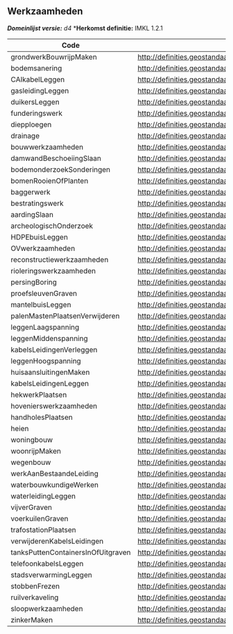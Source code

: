 ## Werkzaamheden

*__Domeinlijst versie:__ d4*
*__Herkomst definitie:__ IMKL 1.2.1

|__Code__ |__Description__	|
|	---	|	---	|
| grondwerkBouwrijpMaken | http://definities.geostandaarden.nl/imkl2015/id/waarde/SoortWerkzaamhedenValue/grondwerkBouwrijpMaken |
| bodemsanering | http://definities.geostandaarden.nl/imkl2015/id/waarde/SoortWerkzaamhedenValue/bodemsanering |
| CAIkabelLeggen | http://definities.geostandaarden.nl/imkl2015/id/waarde/SoortWerkzaamhedenValue/CAIkabelLeggen |
| gasleidingLeggen | http://definities.geostandaarden.nl/imkl2015/id/waarde/SoortWerkzaamhedenValue/gasleidingLeggen |
| duikersLeggen | http://definities.geostandaarden.nl/imkl2015/id/waarde/SoortWerkzaamhedenValue/duikersLeggen |
| funderingswerk | http://definities.geostandaarden.nl/imkl2015/id/waarde/SoortWerkzaamhedenValue/funderingswerk |
| diepploegen | http://definities.geostandaarden.nl/imkl2015/id/waarde/SoortWerkzaamhedenValue/diepploegen |
| drainage | http://definities.geostandaarden.nl/imkl2015/id/waarde/SoortWerkzaamhedenValue/drainage |
| bouwwerkzaamheden | http://definities.geostandaarden.nl/imkl2015/id/waarde/SoortWerkzaamhedenValue/bouwwerkzaamheden |
| damwandBeschoeiingSlaan | http://definities.geostandaarden.nl/imkl2015/id/waarde/SoortWerkzaamhedenValue/damwandBeschoeiingSlaan |
| bodemonderzoekSonderingen | http://definities.geostandaarden.nl/imkl2015/id/waarde/SoortWerkzaamhedenValue/bodemonderzoekSonderingen |
| bomenRooienOfPlanten | http://definities.geostandaarden.nl/imkl2015/id/waarde/SoortWerkzaamhedenValue/bomenRooienOfPlanten |
| baggerwerk | http://definities.geostandaarden.nl/imkl2015/id/waarde/SoortWerkzaamhedenValue/baggerwerk |
| bestratingswerk | http://definities.geostandaarden.nl/imkl2015/id/waarde/SoortWerkzaamhedenValue/bestratingswerk |
| aardingSlaan | http://definities.geostandaarden.nl/imkl2015/id/waarde/SoortWerkzaamhedenValue/aardingSlaan |
| archeologischOnderzoek | http://definities.geostandaarden.nl/imkl2015/id/waarde/SoortWerkzaamhedenValue/archeologischOnderzoek |
| HDPEbuisLeggen | http://definities.geostandaarden.nl/imkl2015/id/waarde/SoortWerkzaamhedenValue/HDPEbuisLeggen |
| OVwerkzaamheden | http://definities.geostandaarden.nl/imkl2015/id/waarde/SoortWerkzaamhedenValue/OVwerkzaamheden |
| reconstructiewerkzaamheden | http://definities.geostandaarden.nl/imkl2015/id/waarde/SoortWerkzaamhedenValue/reconstructiewerkzaamheden |
| rioleringswerkzaamheden | http://definities.geostandaarden.nl/imkl2015/id/waarde/SoortWerkzaamhedenValue/rioleringswerkzaamheden |
| persingBoring | http://definities.geostandaarden.nl/imkl2015/id/waarde/SoortWerkzaamhedenValue/persingBoring |
| proefsleuvenGraven | http://definities.geostandaarden.nl/imkl2015/id/waarde/SoortWerkzaamhedenValue/proefsleuvenGraven |
| mantelbuisLeggen | http://definities.geostandaarden.nl/imkl2015/id/waarde/SoortWerkzaamhedenValue/mantelbuisLeggen |
| palenMastenPlaatsenVerwijderen | http://definities.geostandaarden.nl/imkl2015/id/waarde/SoortWerkzaamhedenValue/palenMastenPlaatsenVerwijderen |
| leggenLaagspanning | http://definities.geostandaarden.nl/imkl2015/id/waarde/SoortWerkzaamhedenValue/leggenLaagspanning |
| leggenMiddenspanning | http://definities.geostandaarden.nl/imkl2015/id/waarde/SoortWerkzaamhedenValue/leggenMiddenspanning |
| kabelsLeidingenVerleggen | http://definities.geostandaarden.nl/imkl2015/id/waarde/SoortWerkzaamhedenValue/kabelsLeidingenVerleggen |
| leggenHoogspanning | http://definities.geostandaarden.nl/imkl2015/id/waarde/SoortWerkzaamhedenValue/leggenHoogspanning |
| huisaansluitingenMaken | http://definities.geostandaarden.nl/imkl2015/id/waarde/SoortWerkzaamhedenValue/huisaansluitingenMaken |
| kabelsLeidingenLeggen | http://definities.geostandaarden.nl/imkl2015/id/waarde/SoortWerkzaamhedenValue/kabelsLeidingenLeggen |
| hekwerkPlaatsen | http://definities.geostandaarden.nl/imkl2015/id/waarde/SoortWerkzaamhedenValue/hekwerkPlaatsen |
| hovenierswerkzaamheden | http://definities.geostandaarden.nl/imkl2015/id/waarde/SoortWerkzaamhedenValue/hovenierswerkzaamheden |
| handholesPlaatsen | http://definities.geostandaarden.nl/imkl2015/id/waarde/SoortWerkzaamhedenValue/handholesPlaatsen |
| heien | http://definities.geostandaarden.nl/imkl2015/id/waarde/SoortWerkzaamhedenValue/heien |
| woningbouw | http://definities.geostandaarden.nl/imkl2015/id/waarde/SoortWerkzaamhedenValue/woningbouw |
| woonrijpMaken | http://definities.geostandaarden.nl/imkl2015/id/waarde/SoortWerkzaamhedenValue/woonrijpMaken |
| wegenbouw | http://definities.geostandaarden.nl/imkl2015/id/waarde/SoortWerkzaamhedenValue/wegenbouw |
| werkAanBestaandeLeiding | http://definities.geostandaarden.nl/imkl2015/id/waarde/SoortWerkzaamhedenValue/werkAanBestaandeLeiding |
| waterbouwkundigeWerken | http://definities.geostandaarden.nl/imkl2015/id/waarde/SoortWerkzaamhedenValue/waterbouwkundigeWerken |
| waterleidingLeggen | http://definities.geostandaarden.nl/imkl2015/id/waarde/SoortWerkzaamhedenValue/waterleidingLeggen |
| vijverGraven | http://definities.geostandaarden.nl/imkl2015/id/waarde/SoortWerkzaamhedenValue/vijverGraven |
| voerkuilenGraven | http://definities.geostandaarden.nl/imkl2015/id/waarde/SoortWerkzaamhedenValue/voerkuilenGraven |
| trafostationPlaatsen | http://definities.geostandaarden.nl/imkl2015/id/waarde/SoortWerkzaamhedenValue/trafostationPlaatsen |
| verwijderenKabelsLeidingen | http://definities.geostandaarden.nl/imkl2015/id/waarde/SoortWerkzaamhedenValue/verwijderenKabelsLeidingen |
| tanksPuttenContainersInOfUitgraven | http://definities.geostandaarden.nl/imkl2015/id/waarde/SoortWerkzaamhedenValue/tanksPuttenContainersInOfUitgraven |
| telefoonkabelsLeggen | http://definities.geostandaarden.nl/imkl2015/id/waarde/SoortWerkzaamhedenValue/telefoonkabelsLeggen |
| stadsverwarmingLeggen | http://definities.geostandaarden.nl/imkl2015/id/waarde/SoortWerkzaamhedenValue/stadsverwarmingLeggen |
| stobbenFrezen | http://definities.geostandaarden.nl/imkl2015/id/waarde/SoortWerkzaamhedenValue/stobbenFrezen |
| ruilverkaveling | http://definities.geostandaarden.nl/imkl2015/id/waarde/SoortWerkzaamhedenValue/ruilverkaveling |
| sloopwerkzaamheden | http://definities.geostandaarden.nl/imkl2015/id/waarde/SoortWerkzaamhedenValue/sloopwerkzaamheden |
| zinkerMaken | http://definities.geostandaarden.nl/imkl2015/id/waarde/SoortWerkzaamhedenValue/zinkerMaken |